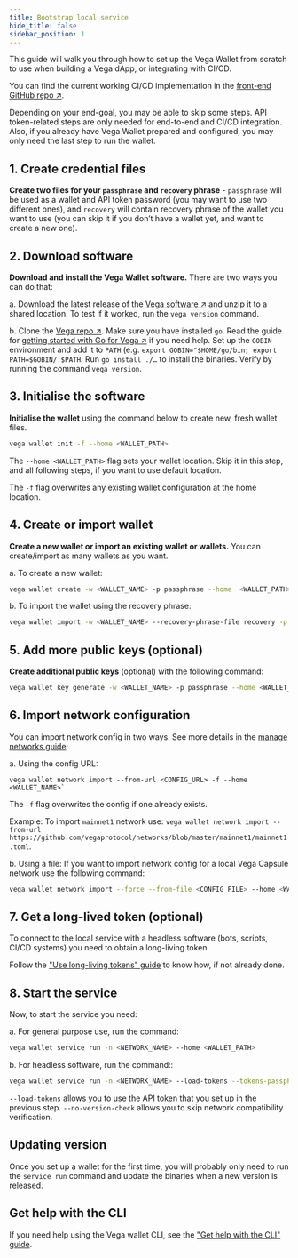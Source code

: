 ```yaml
---
title: Bootstrap local service
hide_title: false
sidebar_position: 1
---
```


This guide will walk you through how to set up the Vega Wallet from scratch to use when building a Vega dApp, or integrating with CI/CD.

You can find the current working CI/CD implementation in the [front-end GitHub repo ↗](https://github.com/vegaprotocol/frontend-monorepo/blob/develop/.github/actions/setup-vegawallet/action.yml).

Depending on your end-goal, you may be able to skip some steps. API token-related steps are only needed for end-to-end and CI/CD integration. Also, if you already have Vega Wallet prepared and configured, you may only need the last step to run the wallet.

## 1. Create credential files

**Create two files for your `passphrase` and `recovery` phrase** - `passphrase` will be used as a wallet and API token password (you may want to use two different ones), and `recovery` will contain recovery phrase of the wallet you want to use (you can skip it if you don’t have a wallet yet, and want to create a new one).

## 2. Download software

**Download and install the Vega Wallet software.**
There are two ways you can do that:

a. Download the latest release of the [Vega software ↗](https://github.com/vegaprotocol/vega/releases) and unzip it to a shared location. To test if it worked, run the `vega version` command.

b. Clone the [Vega repo ↗](https://github.com/vegaprotocol/vega). Make sure you have installed `go`. Read the guide for [getting started with Go for Vega ↗](https://github.com/vegaprotocol/vega/blob/develop/GETTING_STARTED.md#installing-golang) if you need help. Set up the `GOBIN` environment and add it to `PATH` (e.g. `export GOBIN="$HOME/go/bin; export PATH=$GOBIN/:$PATH`. Run `go install ./…` to install the binaries. Verify by running the command `vega version`.

## 3. Initialise the software

**Initialise the wallet** using the command below to create new, fresh wallet files.

```bash
vega wallet init -f --home <WALLET_PATH>
```

The `--home <WALLET_PATH>` flag sets your wallet location. Skip it in this step, and all following steps, if you want to use default location.

The `-f` flag overwrites any existing wallet configuration at the home location.

## 4. Create or import wallet

**Create a new wallet or import an existing wallet or wallets.** You can create/import as many wallets as you want.

a. To create a new wallet:

```bash
vega wallet create -w <WALLET_NAME> -p passphrase --home  <WALLET_PATH>
```

b. To import the wallet using the recovery phrase:

```bash
vega wallet import -w <WALLET_NAME> --recovery-phrase-file recovery -p passphrase --home <WALLET_PATH>
```

## 5. Add more public keys (optional)

**Create additional public keys** (optional) with the following command:

```bash
vega wallet key generate -w <WALLET_NAME> -p passphrase --home <WALLET_PATH>
```

## 6. Import network configuration

You can import network config in two ways. See more details in the [manage networks guide](../../../tools/vega-wallet/cli-wallet/guides/manage-networks):

a. Using the config URL:

```
vega wallet network import --from-url <CONFIG_URL> -f --home <WALLET_NAME>`.  
```

The `-f` flag overwrites the config if one already exists.

Example: To import `mainnet1` network use: `vega wallet network import --from-url https://github.com/vegaprotocol/networks/blob/master/mainnet1/mainnet1.toml`.

b. Using a file: If you want to import network config for a local Vega Capsule network use the following command:

```bash
vega wallet network import --force --from-file <CONFIG_FILE> --home <WALLET_PATH>
```

## 7. Get a long-lived token (optional)

To connect to the local service with a headless software (bots, scripts, CI/CD systems) you need to obtain a long-living token.

Follow the ["Use long-living tokens" guide](./use-long-living-tokens.md) to know how, if not already done.

## 8. Start the service

Now, to start the service you need:

a. For general purpose use, run the command:

```bash
vega wallet service run -n <NETWORK_NAME> --home <WALLET_PATH>
```

b. For headless software, run the command::

```bash
vega wallet service run -n <NETWORK_NAME> --load-tokens --tokens-passphrase-file passphrase --no-version-check --home <WALLET_PATH>
```

`--load-tokens` allows you to use the API token that you set up in the previous step.
`--no-version-check` allows you to skip network compatibility verification.

## Updating version

Once you set up a wallet for the first time, you will probably only need to run the `service run` command and update the binaries when a new version is released.

## Get help with the CLI
If you need help using the Vega wallet CLI, see the ["Get help with the CLI" guide](../../../tools/vega-wallet/cli-wallet/guides/get-help.md).

